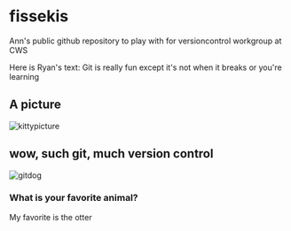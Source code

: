 # fissekis
Ann's public github repository to play with for versioncontrol workgroup at CWS

Here is Ryan's text: Git is really fun except it's not when it breaks or you're learning

## A picture
![kittypicture](https://assets-cdn.github.com/images/modules/open_graph/github-octocat.png)

## wow, such git, much version control
![gitdog](https://banner.kisspng.com/20180403/jlw/kisspng-servo-rust-mozilla-web-browser-engine-firefox-github-5ac40fc44a3d10.6204049515227985323041.jpg)

### What is your favorite animal?
My favorite is the otter

